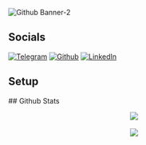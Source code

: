 ![Github Banner-2](https://user-images.githubusercontent.com/48086737/220385124-f42a1a7a-644b-48e5-98c2-aa3982a70081.png)
## Socials
[![Telegram](https://img.shields.io/badge/Telegram-2CA5E0?style=for-the-badge&logo=telegram&logoColor=white)](https://t.me/adamhlt)
[![Github](https://img.shields.io/badge/GitHub-100000?style=for-the-badge&logo=github&logoColor=white)](https://github.com/adamhlt)
[![LinkedIn](https://img.shields.io/badge/LinkedIn-0077B5?style=for-the-badge&logo=linkedin&logoColor=white)](https://www.linkedin.com/in/adamhlt/)
## Setup
<div align="center">
    
</div>
## Github Stats
<p align="center">
    <img align="center" src="https://github-readme-stats.vercel.app/api?username=adamhlt&show_icons=true&theme=dracula&hide_border=true" />
    <br>
    <br>
    <img align="center" src="https://github-readme-stats.vercel.app/api/top-langs/?username=adamhlt&layout=compact&theme=dracula&hide_border=true" />
    <br>
    <br>
</p>
